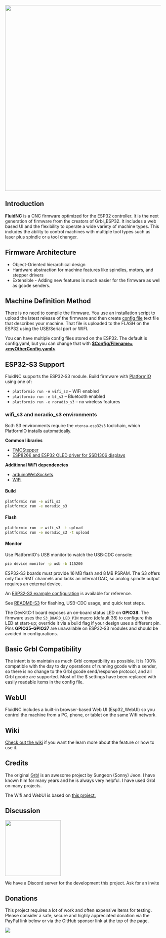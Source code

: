 <img src="https://github.com/bdring/FluidNC/wiki/images/logos/FluidNC.svg" width="600">

## Introduction

**FluidNC** is a CNC firmware optimized for the ESP32 controller. It is the next generation of firmware from the creators of Grbl_ESP32. It includes a web based UI and the flexibility to operate a wide variety of machine types. This includes the ability to control machines with multiple tool types such as laser plus spindle or a tool changer.  

## Firmware Architecture

- Object-Oriented hierarchical design
- Hardware abstraction for machine features like spindles, motors, and stepper drivers
- Extensible - Adding new features is much easier for the firmware as well as gcode senders.

## Machine Definition Method

There is no need to compile the firmware. You use an installation script to upload the latest release of the firmware and then create [config file](http://wiki.fluidnc.com/en/config/overview) text file that describes your machine.  That file is uploaded to the FLASH on the ESP32 using the USB/Serial port or WIFI.

You can have multiple config files stored on the ESP32. The default is config.yaml, but you can change that with [**$Config/Filename=<myOtherConfig.yaml>**](http://wiki.fluidnc.com/en/features/commands_and_settings#config_filename)

## ESP32-S3 Support

FluidNC supports the ESP32‑S3 module. Build firmware with [PlatformIO](https://platformio.org/) using one of:

- `platformio run -e wifi_s3` – WiFi enabled
- `platformio run -e bt_s3` – Bluetooth enabled
- `platformio run -e noradio_s3` – no wireless features

### wifi_s3 and noradio_s3 environments

Both S3 environments require the `xtensa-esp32s3` toolchain, which PlatformIO installs automatically.

**Common libraries**

- [TMCStepper](https://github.com/teemuatlut/TMCStepper)
- [ESP8266 and ESP32 OLED driver for SSD1306 displays](https://github.com/ThingPulse/esp8266-oled-ssd1306)

**Additional WiFi dependencies**

- [arduinoWebSockets](https://github.com/MitchBradley/arduinoWebSockets)
- [WiFi](https://github.com/MitchBradley/WiFi)

#### Build

```bash
platformio run -e wifi_s3
platformio run -e noradio_s3
```

#### Flash

```bash
platformio run -e wifi_s3 -t upload
platformio run -e noradio_s3 -t upload
```

#### Monitor

Use PlatformIO's USB monitor to watch the USB‑CDC console:

```bash
pio device monitor -p usb -b 115200
```

ESP32‑S3 boards must provide 16 MB flash and 8 MB PSRAM. The S3 offers only four RMT channels and lacks an internal DAC, so analog spindle output requires an external device.

An [ESP32‑S3 example configuration](https://github.com/bdring/fluidnc-config-files/blob/main/official/esp32-s3-example.yaml) is available for reference.

See [README-S3](README-S3.md) for flashing, USB-CDC usage, and quick test steps.

The DevKitC‑1 board exposes an on‑board status LED on **GPIO38**. The firmware uses the `S3_BOARD_LED_PIN` macro (default 38) to configure this LED at start-up; override it via a build flag if your design uses a different pin. Pins **GPIO35–GPIO37** are unavailable on ESP32‑S3 modules and should be avoided in configurations.

## Basic Grbl Compatibility

The intent is to maintain as much Grbl compatibility as possible. It is 100% compatible with the day to day operations of running gcode with a sender, so there is no change to the Grbl gcode send/response protocol, and all Grbl gcode are supported. Most of the $ settings have been replaced with easily readable items in the config file.


## WebUI

FluidNC includes a built-in browser-based Web UI (Esp32_WebUI) so you control the machine from a PC, phone, or tablet on the same Wifi network.

## Wiki

[Check out the wiki](http://wiki.fluidnc.com) if you want the learn more about the feature or how to use it.

## Credits

The original [Grbl](https://github.com/gnea/grbl) is an awesome project by Sungeon (Sonny) Jeon. I have known him for many years and he is always very helpful. I have used Grbl on many projects.

The Wifi and WebUI is based on [this project.](https://github.com/luc-github/ESP3D-WEBUI)  

## Discussion

<img src="http://wiki.fluidnc.com/discord-logo_trans.png" width="180">

We have a Discord server for the development this project. Ask for an invite


## Donations

This project requires a lot of work and often expensive items for testing. Please consider a safe, secure and highly appreciated donation via the PayPal link below or via the GitHub sponsor link at the top of the page.

[![](https://www.paypalobjects.com/en_US/i/btn/btn_donateCC_LG.gif)](https://www.paypal.com/donate/?hosted_button_id=8DYLB6ZYYDG7Y)
